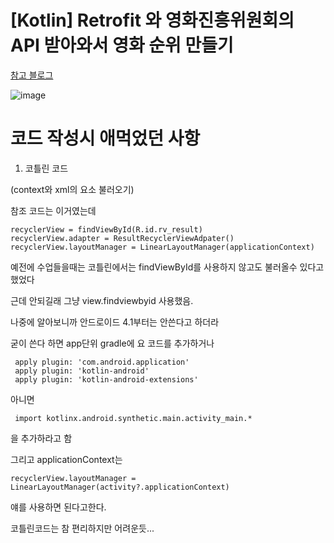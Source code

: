 #  [Kotlin] Retrofit 와 영화진흥위원회의 API 받아와서 영화 순위 만들기

[참고 블로그](https://velog.io/@jinny_0422/Retrofit2%EC%9D%84-%EC%82%AC%EC%9A%A9%ED%95%B4%EC%84%9C-%EC%98%81%ED%99%94-%EC%A0%95%EB%B3%B4%EA%B0%80%EC%A0%B8%EC%98%A4%EA%B8%B0)

![image](https://user-images.githubusercontent.com/66546156/132824642-7ee75bd0-c7b7-45a6-b8b9-5090c6234f05.png)

# 코드 작성시 애먹었던 사항

1. 코틀린 코드 

(context와 xml의 요소 불러오기)

참조 코드는 이거였는데

    recyclerView = findViewById(R.id.rv_result)
    recyclerView.adapter = ResultRecyclerViewAdpater()
    recyclerView.layoutManager = LinearLayoutManager(applicationContext)

예전에 수업들을때는 코틀린에서는 findViewById를 사용하지 않고도 불러올수 있다고 했었다

근데 안되길래 그냥 view.findviewbyid 사용했음.

나중에 알아보니까 안드로이드 4.1부터는 안쓴다고 하더라 

굳이 쓴다 하면 app단위 gradle에 요 코드를 추가하거나

 	 apply plugin: 'com.android.application'
 	 apply plugin: 'kotlin-android'
 	 apply plugin: 'kotlin-android-extensions'

아니면 

 	 import kotlinx.android.synthetic.main.activity_main.*

을 추가하라고 함


그리고 applicationContext는 

 	recyclerView.layoutManager = LinearLayoutManager(activity?.applicationContext)
 
 얘를 사용하면 된다고한다.
 
 코틀린코드는 참 편리하지만 어려운듯...
